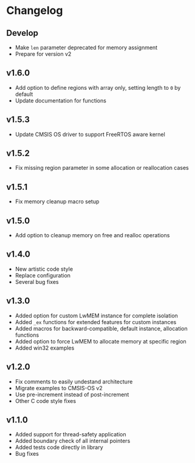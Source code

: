 # Changelog

## Develop

- Make `len` parameter deprecated for memory assignment
- Prepare for version v2

## v1.6.0

- Add option to define regions with array only, setting length to `0` by default
- Update documentation for functions

## v1.5.3

- Update CMSIS OS driver to support FreeRTOS aware kernel

## v1.5.2

- Fix missing region parameter in some allocation or reallocation cases

## v1.5.1

- Fix memory cleanup macro setup

## v1.5.0

- Add option to cleanup memory on free and realloc operations

## v1.4.0

- New artistic code style
- Replace configuration
- Several bug fixes

## v1.3.0

- Added option for custom LwMEM instance for complete isolation
- Added `_ex` functions for extended features for custom instances
- Added macros for backward-compatible, default instance, allocation functions
- Added option to force LwMEM to allocate memory at specific region
- Added win32 examples

## v1.2.0

- Fix comments to easily undestand architecture
- Migrate examples to CMSIS-OS v2
- Use pre-increment instead of post-increment
- Other C code style fixes

## v1.1.0

- Added support for thread-safety application
- Added boundary check of all internal pointers
- Added tests code directly in library
- Bug fixes
